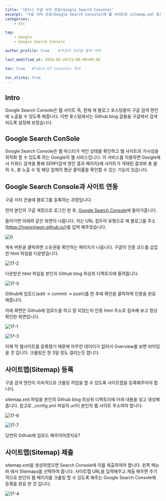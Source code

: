 ```yaml
---
title: '[Etc] 구글 서치 콘솔(Google Search Console)'
excerpt: "구글 서치 콘솔(Google Search Console)에 웹 사이트와 sitemap.xml 등록하기"
categories:
    - Etc

tag:
    - Google
    - Google Search Console

author_profile: true    #작성자 프로필 출력 여부

last_modified_at: 2020-05-26T21:00:00+09:00

toc: true   #Table Of Contents 목차

toc_sticky: true
---
```


## Intro
Google Search Console은 웹 사이트 즉, 현재 제 블로그 포스팅들이 구글 검색 엔진에 노출될 수 있도록 해줍니다. 이번 포스팅에서는 Github blog 글들을 구글에서 검색되도록 설정해 보겠습니다. 

## Google Search ConSole
Google Search Console은 웹 마스터가 색인 상태를 확인하고 웹 사이트의 가시성을 최적화 할 수 있도록 하는 Google의 웹 서비스입니다. 이 서비스를 이용하면 Google에서 키워드 검색을 통해 SERP(검색 엔진 결과 페이지)에 사이트가 게재된 결과와 총 클릭 수, 총 노출 수 및 해당 업체의 평균 클릭률을 확인할 수 있는 기능이 있습니다.  

## Google Search Console과 사이트 연동

구글 서치 콘솔에 블로그를 등록하는 과정입니다.

먼저 본인의 구글 계정으로 로그인 한 후, [Google Search Console](https://search.google.com/search-console/about?hl=ko)에 들어가줍니다.

들어가면 아래와 같은 화면이 나옵니다. 저는 URL 접두어 유형으로 제 블로그를 주소(https://hyeonjiwon.github.io/)를 입력 해주었습니다. 

![0](https://user-images.githubusercontent.com/47733530/82896995-dcb2c880-9f91-11ea-8b9a-d8abd8b94747.png)

계속 버튼을 클릭하면 소유권을 확인하는 페이지가 나옵니다. 구글이 인증 코드를 삽입한 html 파일을 다운받습니다. 

![17-2](https://user-images.githubusercontent.com/47733530/82899606-3ddc9b00-9f96-11ea-8046-410a5e258faa.png)

다운받은 html 파일을 본인의 Github blog 최상위 디렉토리에 올려줍니다.

![17-0](https://user-images.githubusercontent.com/47733530/82899607-3ddc9b00-9f96-11ea-91d7-d784f41d3a48.png)

Github에 업로드(add -> commit -> push)를 한 후에 확인을 클릭하여 인증을 완료 해줍니다. 

아래 화면은 Github에 업로드를 하고 잘 되었는지 인증 html 주소로 접속해 보고 정상확인한 화면입니다. 

![17-1](https://user-images.githubusercontent.com/47733530/82899603-3cab6e00-9f96-11ea-9f3d-360f7ca9ec67.png)

![17-3](https://user-images.githubusercontent.com/47733530/82895620-6b721600-9f8f-11ea-8b50-e602c98a6d60.png)

이제 막 웹사이트를 등록했기 때문에 아무런 데이터가 없어서 Overview를 보면 비어있을 것 입니다. 크롤링은 한 3일 정도 걸리는듯 합니다.

## 사이트맵(Sitemap) 등록

구글 검색 엔진이 지속적으로 크롤링 작업을 할 수 있도록 사이트맵을 등록해주어야 합니다. 

sitemap.xml 파일을 본인의 Github blog 최상위 디렉토리에 아래 내용을 넣고 생성해줍니다. 참고로 _config.yml 파일의 url이 본인의 웹 사이트 주소여야 합니다. 


![17-6](https://user-images.githubusercontent.com/47733530/82900673-daec0380-9f97-11ea-9322-d9f7d0f489a7.png)


![17-7](https://user-images.githubusercontent.com/47733530/82904462-78960180-9f9d-11ea-8274-e43d788a66bf.png)


당연히 Github에 업로드 해주어야겠지요? 

## 사이트맵(Sitemap) 제출

sitemap.xml을 생성하였으면 Search Console에 이를 제출하여야 합니다. 왼쪽 메뉴 바 에서 Sitemaps를 선택하여 줍니다. 사이트맵 URL을 입력해주고 제출 해주면 주기적으로 본인의 웹 페이지를 크롤링 할 수 있도록 해주는 Google Search Console에 등록을 완료 한 것 입니다.

![17-4](https://user-images.githubusercontent.com/47733530/82895625-6ca34300-9f8f-11ea-853f-396b0b9e80cf.png)
